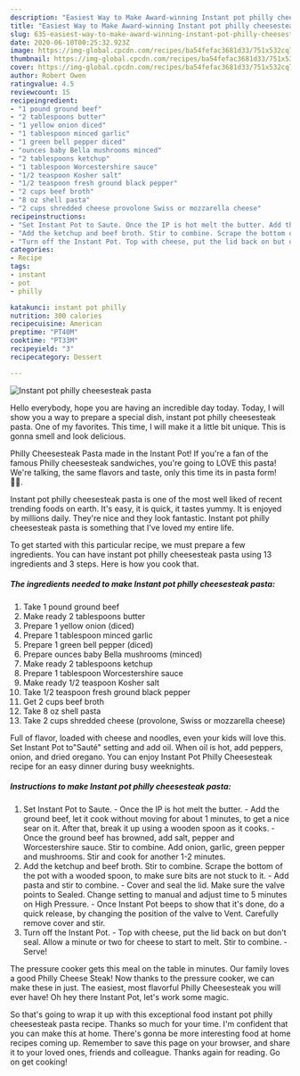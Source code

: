 ```yaml
---
description: "Easiest Way to Make Award-winning Instant pot philly cheesesteak pasta"
title: "Easiest Way to Make Award-winning Instant pot philly cheesesteak pasta"
slug: 635-easiest-way-to-make-award-winning-instant-pot-philly-cheesesteak-pasta
date: 2020-06-10T00:25:32.923Z
image: https://img-global.cpcdn.com/recipes/ba54fefac3681d33/751x532cq70/instant-pot-philly-cheesesteak-pasta-recipe-main-photo.jpg
thumbnail: https://img-global.cpcdn.com/recipes/ba54fefac3681d33/751x532cq70/instant-pot-philly-cheesesteak-pasta-recipe-main-photo.jpg
cover: https://img-global.cpcdn.com/recipes/ba54fefac3681d33/751x532cq70/instant-pot-philly-cheesesteak-pasta-recipe-main-photo.jpg
author: Robert Owen
ratingvalue: 4.5
reviewcount: 15
recipeingredient:
- "1 pound ground beef"
- "2 tablespoons butter"
- "1 yellow onion diced"
- "1 tablespoon minced garlic"
- "1 green bell pepper diced"
- "ounces baby Bella mushrooms minced"
- "2 tablespoons ketchup"
- "1 tablespoon Worcestershire sauce"
- "1/2 teaspoon Kosher salt"
- "1/2 teaspoon fresh ground black pepper"
- "2 cups beef broth"
- "8 oz shell pasta"
- "2 cups shredded cheese provolone Swiss or mozzarella cheese"
recipeinstructions:
- "Set Instant Pot to Saute. Once the IP is hot melt the butter. Add the ground beef, let it cook without moving for about 1 minutes, to get a nice sear on it. After that, break it up using a wooden spoon as it cooks. Once the ground beef has browned, add salt, pepper and Worcestershire sauce. Stir to combine. Add onion, garlic, green pepper and mushrooms. Stir and cook for another 1-2 minutes."
- "Add the ketchup and beef broth. Stir to combine. Scrape the bottom of the pot with a wooded spoon, to make sure bits are not stuck to it. Add pasta and stir to combine. Cover and seal the lid. Make sure the valve points to Sealed. Change setting to manual and adjust time to 5 minutes on High Pressure. Once Instant Pot beeps to show that it&#39;s done, do a quick release, by changing the position of the valve to Vent. Carefully remove cover and stir."
- "Turn off the Instant Pot. Top with cheese, put the lid back on but don&#39;t seal. Allow a minute or two for cheese to start to melt. Stir to combine. Serve!"
categories:
- Recipe
tags:
- instant
- pot
- philly

katakunci: instant pot philly 
nutrition: 300 calories
recipecuisine: American
preptime: "PT40M"
cooktime: "PT33M"
recipeyield: "3"
recipecategory: Dessert

---
```



![Instant pot philly cheesesteak pasta](https://img-global.cpcdn.com/recipes/ba54fefac3681d33/751x532cq70/instant-pot-philly-cheesesteak-pasta-recipe-main-photo.jpg)

Hello everybody, hope you are having an incredible day today. Today, I will show you a way to prepare a special dish, instant pot philly cheesesteak pasta. One of my favorites. This time, I will make it a little bit unique. This is gonna smell and look delicious.

Philly Cheesesteak Pasta made in the Instant Pot! If you&#39;re a fan of the famous Philly cheesesteak sandwiches, you&#39;re going to LOVE this pasta! We&#39;re talking, the same flavors and taste, only this time its in pasta form! 🙌🏼.

Instant pot philly cheesesteak pasta is one of the most well liked of recent trending foods on earth. It's easy, it is quick, it tastes yummy. It is enjoyed by millions daily. They're nice and they look fantastic. Instant pot philly cheesesteak pasta is something that I've loved my entire life.


To get started with this particular recipe, we must prepare a few ingredients. You can have instant pot philly cheesesteak pasta using 13 ingredients and 3 steps. Here is how you cook that.

<!--inarticleads1-->

##### The ingredients needed to make Instant pot philly cheesesteak pasta:

1. Take 1 pound ground beef
1. Make ready 2 tablespoons butter
1. Prepare 1 yellow onion (diced)
1. Prepare 1 tablespoon minced garlic
1. Prepare 1 green bell pepper (diced)
1. Prepare ounces baby Bella mushrooms (minced)
1. Make ready 2 tablespoons ketchup
1. Prepare 1 tablespoon Worcestershire sauce
1. Make ready 1/2 teaspoon Kosher salt
1. Take 1/2 teaspoon fresh ground black pepper
1. Get 2 cups beef broth
1. Take 8 oz shell pasta
1. Take 2 cups shredded cheese (provolone, Swiss or mozzarella cheese)


Full of flavor, loaded with cheese and noodles, even your kids will love this. Set Instant Pot to&#34;Sauté&#34; setting and add oil. When oil is hot, add peppers, onion, and dried oregano. You can enjoy Instant Pot Philly Cheesesteak recipe for an easy dinner during busy weeknights. 

<!--inarticleads2-->

##### Instructions to make Instant pot philly cheesesteak pasta:

1. Set Instant Pot to Saute. - Once the IP is hot melt the butter. - Add the ground beef, let it cook without moving for about 1 minutes, to get a nice sear on it. After that, break it up using a wooden spoon as it cooks. - Once the ground beef has browned, add salt, pepper and Worcestershire sauce. Stir to combine. Add onion, garlic, green pepper and mushrooms. Stir and cook for another 1-2 minutes.
1. Add the ketchup and beef broth. Stir to combine. Scrape the bottom of the pot with a wooded spoon, to make sure bits are not stuck to it. - Add pasta and stir to combine. - Cover and seal the lid. Make sure the valve points to Sealed. Change setting to manual and adjust time to 5 minutes on High Pressure. - Once Instant Pot beeps to show that it&#39;s done, do a quick release, by changing the position of the valve to Vent. Carefully remove cover and stir.
1. Turn off the Instant Pot. - Top with cheese, put the lid back on but don&#39;t seal. Allow a minute or two for cheese to start to melt. Stir to combine. - Serve!


The pressure cooker gets this meal on the table in minutes. Our family loves a good Philly Cheese Steak! Now thanks to the pressure cooker, we can make these in just. The easiest, most flavorful Philly Cheesesteak you will ever have! Oh hey there Instant Pot, let&#39;s work some magic. 

So that's going to wrap it up with this exceptional food instant pot philly cheesesteak pasta recipe. Thanks so much for your time. I'm confident that you can make this at home. There's gonna be more interesting food at home recipes coming up. Remember to save this page on your browser, and share it to your loved ones, friends and colleague. Thanks again for reading. Go on get cooking!
